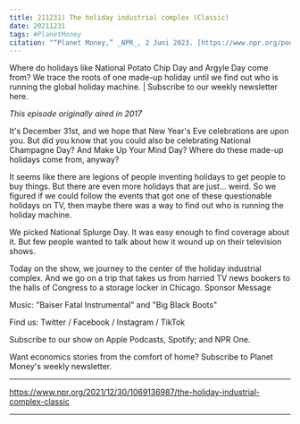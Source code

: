 ```yaml
---
title: 211231) The holiday industrial complex (Classic)
date: 20211231
tags: #PlanetMoney
citation: "“Planet Money,” _NPR_, 2 Juni 2023. [https://www.npr.org/podcasts/510289/planet-money](https://www.npr.org/podcasts/510289/planet-money) (diakses 4 Juni 2023)."
---
```


Where do holidays like National Potato Chip Day and Argyle Day come from? We trace the roots of one made-up holiday until we find out who is running the global holiday machine. | Subscribe to our weekly newsletter here.

*This episode originally aired in 2017*

It's December 31st, and we hope that New Year's Eve celebrations are upon you. But did you know that you could also be celebrating National Champagne Day? And Make Up Your Mind Day? Where do these made-up holidays come from, anyway?

It seems like there are legions of people inventing holidays to get people to buy things. But there are even more holidays that are just... weird. So we figured if we could follow the events that got one of these questionable holidays on TV, then maybe there was a way to find out who is running the holiday machine.

We picked National Splurge Day. It was easy enough to find coverage about it. But few people wanted to talk about how it wound up on their television shows.

Today on the show, we journey to the center of the holiday industrial complex. And we go on a trip that takes us from harried TV news bookers to the halls of Congress to a storage locker in Chicago.
Sponsor Message

Music: "Baiser Fatal Instrumental" and "Big Black Boots"

Find us: Twitter / Facebook / Instagram / TikTok

Subscribe to our show on Apple Podcasts, Spotify; and NPR One.

Want economics stories from the comfort of home? Subscribe to Planet Money's weekly newsletter.

----

https://www.npr.org/2021/12/30/1069136987/the-holiday-industrial-complex-classic





----
